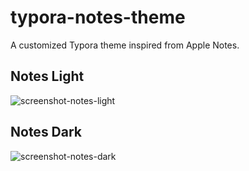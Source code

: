 # typora-notes-theme
A customized Typora theme inspired from Apple Notes.



## Notes Light

![screenshot-notes-light](https://tva1.sinaimg.cn/large/008i3skNgy1gqjdvfcvidj31410u07c4.jpg)

## Notes Dark

![screenshot-notes-dark](https://tva1.sinaimg.cn/large/008i3skNgy1gqjdvhx9m5j31400u0tgj.jpg)